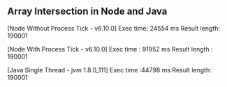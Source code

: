 ## Array Intersection in Node and Java

[Node Without Process Tick - v6.10.0] 
Exec time: 24554 ms
Result length: 190001

[Node With Process Tick - v6.10.0]
Exec time : 91952 ms
Result length : 190001

[Java Single Thread - jvm 1.8.0_111]
Exec time :44798 ms
Result length: 190001